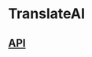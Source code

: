 # TranslateAI

## [API](https://rawcdn.githack.com/seongs1024/TranslateAI/edce1dadd7c8b989b9a14b25946b6b5833a757fb/swagger.html)